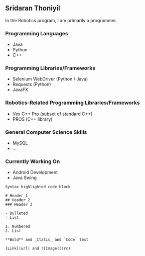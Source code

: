 ## Sridaran Thoniyil

In the Robotics program, I am primarily a programmer.

### Programming Languages
- Java
- Python
- C++

### Programming Libraries/Frameworks
- Selenium WebDriver (Python / Java)
- Requests (Python)
- JavaFX

### Robotics-Related Programming Libraries/Frameworks
- Vex C++ Pro (subset of standard C++)
- PROS (C++ library)

### General Computer Science Skills
- MySQL
- ...

### Currently Working On
- Android Development
- Java Swing


```
Syntax highlighted code block

# Header 1
## Header 2
### Header 3

- Bulleted
- List

1. Numbered
2. List

**Bold** and _Italic_ and `Code` text

[Link](url) and ![Image](src)
```
